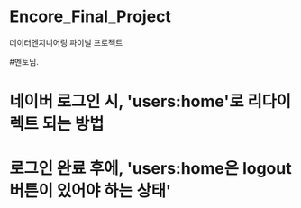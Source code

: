 # Encore_Final_Project
데이터엔지니어링 파이널 프로젝트 

#멘토님.

# 네이버 로그인 시, 'users:home'로 리다이렉트 되는 방법 
# 로그인 완료 후에, 'users:home은 logout 버튼이 있어야 하는 상태'
